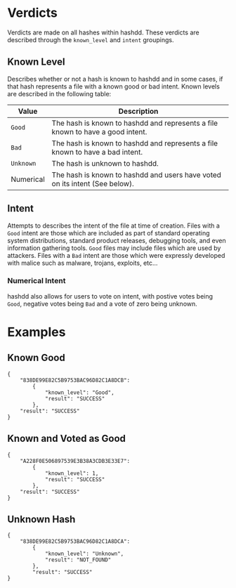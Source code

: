 # Verdicts 

Verdicts are made on all hashes within hashdd. These verdicts are described through the `known_level` and `intent` groupings. 

## Known Level

Describes whether or not a hash is known to hashdd and in some cases, if that hash represents a file with a known good or bad intent. Known levels are described in the following table:

| Value         | Description                               |
| ------------- | ----------------------------------------- |
| `Good`        | The hash is known to hashdd and represents a file known to have a good intent.  |
| `Bad`         | The hash is known to hashdd and represents a file known to have a bad intent.   |
| `Unknown`     | The hash is unknown to hashdd.            |
| Numerical     | The hash is known to hashdd and users have voted on its intent (See below). |


## Intent

Attempts to describes the intent of the file at time of creation. Files with a `Good` intent are those which are included as part of standard operating system distributions, standard product releases, debugging tools, and even information gathering tools. `Good` files may include files which are used by attackers. Files with a `Bad` intent are those which were expressly developed with malice such as malware, trojans, exploits, etc... 

### Numerical Intent
hashdd also allows for users to vote on intent, with postive votes being `Good`, negative votes being `Bad` and a vote of zero being unknown.  


# Examples

## Known Good
```
{
    "838DE99E82C5B9753BAC96D82C1A8DCB": 
        {
            "known_level": "Good", 
            "result": "SUCCESS"
        }, 
    "result": "SUCCESS"
}
```

## Known and Voted as Good
```
{
    "A228F0E506897539E3B38A3CDB3E33E7": 
        {
            "known_level": 1, 
            "result": "SUCCESS"
        }, 
    "result": "SUCCESS"
}
```

## Unknown Hash
```
{
    "838DE99E82C5B9753BAC96D82C1A8DCA": 
        {
            "known_level": "Unknown", 
            "result": "NOT_FOUND"
        },
        "result": "SUCCESS"
}
```


